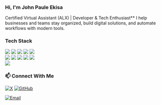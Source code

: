 ### Hi, I'm John Paule Ekisa 
</p></p>
Certified Virtual Assistant (ALX) | Developer & Tech Enthusiast**  
I help businesses and teams stay organized, build digital solutions, and automate workflows with modern tools.  

</p> </p>

###  Tech Stack  
<p align="left">
<img src="https://img.shields.io/badge/HTML5-E34F26?style=for-the-badge&logo=html5&logoColor=white" />
<img src="https://img.shields.io/badge/CSS3-1572B6?style=for-the-badge&logo=css3&logoColor=white" />
<img src="https://img.shields.io/badge/JavaScript-F7DF1E?style=for-the-badge&logo=javascript&logoColor=black" />
<img src="https://img.shields.io/badge/React-20232A?style=for-the-badge&logo=react&logoColor=61DAFB" />
<img src="https://img.shields.io/badge/Node.js-339933?style=for-the-badge&logo=nodedotjs&logoColor=white" />
<br/> 
<img src="https://img.shields.io/badge/Python-3776AB?style=for-the-badge&logo=python&logoColor=white" />
<img src="https://img.shields.io/badge/Git-F05032?style=for-the-badge&logo=git&logoColor=white" />
<img src="https://img.shields.io/badge/GitHub-181717?style=for-the-badge&logo=github&logoColor=white" />
<img src="https://img.shields.io/badge/Bootstrap-7952B3?style=for-the-badge&logo=bootstrap&logoColor=white" />
<img src="https://img.shields.io/badge/Tailwind_CSS-38B2AC?style=for-the-badge&logo=tailwind-css&logoColor=white" />
<br/>
<img src="https://img.shields.io/badge/Canva-00C4CC?style=for-the-badge&logo=canva&logoColor=white" />
</p>



### 📫 Connect With Me  

[![X](https://img.shields.io/badge/X-000000?style=for-the-badge&logo=x&logoColor=white)](https://x.com/yourusername) 
[![GitHub](https://img.shields.io/badge/GitHub-181717?style=for-the-badge&logo=github&logoColor=white)](https://github.com/johnexe-p) 
<br/>

[![Email](https://img.shields.io/badge/Email-D14836?style=for-the-badge&logo=gmail&logoColor=white)](mailto:johnpaulekisa92@gmail.com)
